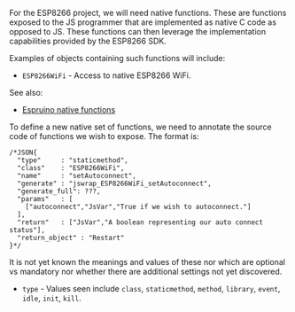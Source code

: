 For the ESP8266 project, we will need native functions.  These are functions exposed to the JS programmer that are implemented as native C code as opposed to JS.  These functions can then leverage the implementation capabilities provided by the ESP8266 SDK.

Examples of objects containing such functions will include:

* `ESP8266WiFi` - Access to native ESP8266 WiFi.

See also:
* [Espruino native functions](https://github.com/espruino/Espruino/tree/master/libs)


To define a new native set of functions, we need to annotate the source code of functions we wish to expose.  The format is:

    /*JSON{
      "type"     : "staticmethod",
      "class"    : "ESP8266WiFi",
      "name"     : "setAutoconnect",
      "generate" : "jswrap_ESP8266WiFi_setAutoconnect",
      "generate_full": ???,
      "params"   : [
        ["autoconnect","JsVar","True if we wish to autoconnect."]
      ],
      "return"   : ["JsVar","A boolean representing our auto connect status"],
      "return_object" : "Restart"
    }*/

It is not yet known the meanings and values of these nor which are optional vs mandatory nor whether there are additional settings not yet discovered.

* `type` - Values seen include `class`, `staticmethod`, `method`, `library`, `event`, `idle`, `init`, `kill`.